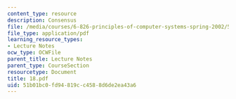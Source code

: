 ```yaml
---
content_type: resource
description: Consensus
file: /media/courses/6-826-principles-of-computer-systems-spring-2002/51b01bc0fd94819cc4588d6de2ea43a6_18.pdf
file_type: application/pdf
learning_resource_types:
- Lecture Notes
ocw_type: OCWFile
parent_title: Lecture Notes
parent_type: CourseSection
resourcetype: Document
title: 18.pdf
uid: 51b01bc0-fd94-819c-c458-8d6de2ea43a6
---
```

